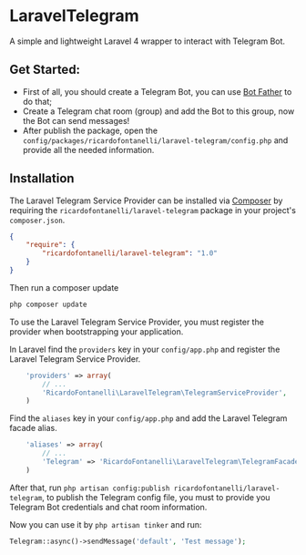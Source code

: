 # LaravelTelegram
A simple and lightweight Laravel 4 wrapper to interact with Telegram Bot.

## Get Started:
* First of all, you should create a Telegram Bot, you can use [Bot Father](https://core.telegram.org/bots#6-botfather) to do that;
* Create a Telegram chat room (group) and add the Bot to this group, now the Bot can send messages!
* After publish the package, open the ```config/packages/ricardofontanelli/laravel-telegram/config.php``` and provide all the needed information.

## Installation
The Laravel Telegram Service Provider can be installed via [Composer](http://getcomposer.org) by requiring the `ricardofontanelli/laravel-telegram` package in your project's `composer.json`.

```json
{
    "require": {
        "ricardofontanelli/laravel-telegram": "1.0"
    }
}
```

Then run a composer update
```sh
php composer update
```

To use the Laravel Telegram Service Provider, you must register the provider when bootstrapping your application.

In Laravel find the `providers` key in your `config/app.php` and register the Laravel Telegram Service Provider.

```php
    'providers' => array(
        // ...
        'RicardoFontanelli\LaravelTelegram\TelegramServiceProvider',
    )
```

Find the `aliases` key in your `config/app.php` and add the Laravel Telegram facade alias.

```php
    'aliases' => array(
        // ...
        'Telegram' => 'RicardoFontanelli\LaravelTelegram\TelegramFacade',
    )
```

After that, run ```php artisan config:publish ricardofontanelli/laravel-telegram```, to publish the Telegram config file, you must to provide you Telegram Bot credentials and chat room information.

Now you can use it by ```php artisan tinker``` and run: 

```php 
Telegram::async()->sendMessage('default', 'Test message');
```
